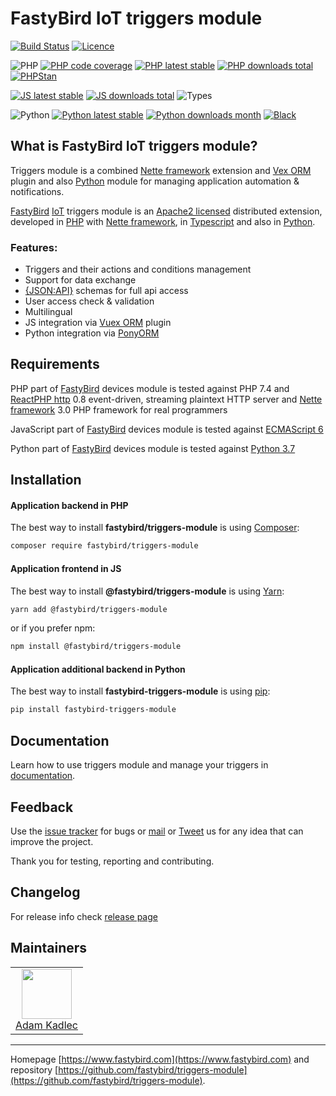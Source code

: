 # FastyBird IoT triggers module

[![Build Status](https://badgen.net/github/checks/FastyBird/triggers-module/master?cache=300&style=flat-square)](https://github.com/FastyBird/triggers-module/actions)
[![Licence](https://badgen.net/github/license/FastyBird/triggers-module?cache=300&style=flat-square)](https://github.com/FastyBird/triggers-module/blob/master/LICENSE.md)

![PHP](https://badgen.net/packagist/php/FastyBird/triggers-module?cache=300&style=flat-square)
[![PHP code coverage](https://badgen.net/coveralls/c/github/FastyBird/triggers-module?cache=300&style=flat-square)](https://coveralls.io/r/FastyBird/triggers-module)
[![PHP latest stable](https://badgen.net/packagist/v/FastyBird/triggers-module/latest?cache=300&style=flat-square)](https://packagist.org/packages/FastyBird/triggers-module)
[![PHP downloads total](https://badgen.net/packagist/dt/FastyBird/triggers-module?cache=300&style=flat-square)](https://packagist.org/packages/FastyBird/triggers-module)
[![PHPStan](https://img.shields.io/badge/phpstan-enabled-brightgreen.svg?style=flat-square)](https://github.com/phpstan/phpstan)

[![JS latest stable](https://badgen.net/npm/v/@fastybird/triggers-module?cache=300&style=flat-square)](https://www.npmjs.com/package/@fastybird/triggers-module)
[![JS downloads total](https://badgen.net/npm/dt/@fastybird/triggers-module?cache=300&style=flat-square)](https://www.npmjs.com/package/@fastybird/triggers-module)
![Types](https://badgen.net/npm/types/@fastybird/triggers-module?cache=300&style=flat-square)

![Python](https://badgen.net/pypi/python/fastybird-triggers-module?cache=300&style=flat-square)
[![Python latest stable](https://badgen.net/pypi/v/fastybird-triggers-module?cache=300&style=flat-square)](https://pypi.org/project/fastybird-triggers-module/)
[![Python downloads month](https://img.shields.io/pypi/dm/fastybird-triggers-module?cache=300&style=flat-square)](https://pypi.org/project/fastybird-triggers-module/)
[![Black](https://img.shields.io/badge/black-enabled-brightgreen.svg?style=flat-square)](https://github.com/psf/black)

## What is FastyBird IoT triggers module?

Triggers module is a combined [Nette framework](https://nette.org) extension and [Vex ORM](https://vuex-orm.org) plugin and also [Python](https://python.org) module for managing application automation & notifications.

[FastyBird](https://www.fastybird.com) [IoT](https://en.wikipedia.org/wiki/Internet_of_things) triggers module is an [Apache2 licensed](http://www.apache.org/licenses/LICENSE-2.0) distributed extension, developed in [PHP](https://www.php.net) with [Nette framework](https://nette.org), in [Typescript](https://www.typescriptlang.org) and also in [Python](https://python.org).

### Features:

- Triggers and their actions and conditions management
- Support for data exchange
- [{JSON:API}](https://jsonapi.org/) schemas for full api access
- User access check & validation
- Multilingual
- JS integration via [Vuex ORM](https://vuex-orm.org) plugin
- Python integration via [PonyORM](https://ponyorm.org)

## Requirements

PHP part of [FastyBird](https://www.fastybird.com) devices module is tested against PHP 7.4 and [ReactPHP http](https://github.com/reactphp/http) 0.8 event-driven, streaming plaintext HTTP server and [Nette framework](https://nette.org/en/) 3.0 PHP framework for real programmers

JavaScript part of [FastyBird](https://www.fastybird.com) devices module is tested against [ECMAScript 6](https://www.w3schools.com/JS/js_es6.asp)

Python part of [FastyBird](https://www.fastybird.com) devices module is tested against [Python 3.7](http://python.org)

## Installation

#### Application backend in PHP

The best way to install **fastybird/triggers-module** is using [Composer](http://getcomposer.org/):

```sh
composer require fastybird/triggers-module
```

#### Application frontend in JS

The best way to install **@fastybird/triggers-module** is using [Yarn](https://yarnpkg.com/):

```sh
yarn add @fastybird/triggers-module
```

or if you prefer npm:

```sh
npm install @fastybird/triggers-module
```

#### Application additional backend in Python

The best way to install **fastybird-triggers-module** is using [pip](https://pip.pypa.io/):

```sh
pip install fastybird-triggers-module
```

## Documentation

Learn how to use triggers module and manage your triggers in [documentation](https://github.com/FastyBird/triggers-module/blob/master/.docs/en/index.md).

## Feedback

Use the [issue tracker](https://github.com/FastyBird/triggers-module/issues) for bugs or [mail](mailto:code@fastybird.com) or [Tweet](https://twitter.com/fastybird) us for any idea that can improve the project.

Thank you for testing, reporting and contributing.

## Changelog

For release info check [release page](https://github.com/FastyBird/triggers-module/releases)

## Maintainers

<table>
	<tbody>
		<tr>
			<td align="center">
				<a href="https://github.com/akadlec">
					<img width="80" height="80" src="https://avatars3.githubusercontent.com/u/1866672?s=460&amp;v=4">
				</a>
				<br>
				<a href="https://github.com/akadlec">Adam Kadlec</a>
			</td>
		</tr>
	</tbody>
</table>

***
Homepage [https://www.fastybird.com](https://www.fastybird.com) and repository [https://github.com/fastybird/triggers-module](https://github.com/fastybird/triggers-module).
